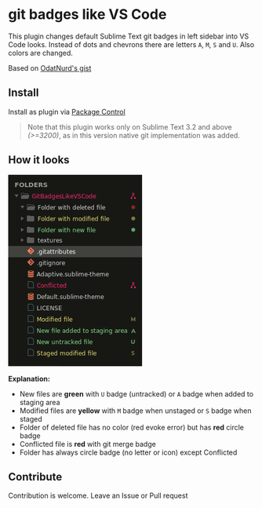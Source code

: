# git badges like VS Code

This plugin changes default Sublime Text git badges in left sidebar into VS Code looks.
Instead of dots and chevrons there are letters `A`, `M`, `S` and `U`. Also colors are changed.

Based on [OdatNurd's gist](https://gist.github.com/OdatNurd/4bb596e6162693567642b7aef4cab4c0)

## Install

Install as plugin via [Package Control](https://packagecontrol.io/packages/Git%20badges%20like%20VS%20Code)

> Note that this plugin works only on Sublime Text 3.2 and above *(>=3200)*, as in this version native git implementation was added.

## How it looks

![New VC Code like badges](./screenshot.png)

**Explanation:**<br>
- New files are **green** with `U` badge (untracked) or `A` badge when added to staging area
- Modified files are **yellow** with `M` badge when unstaged or `S` badge when staged
- Folder of deleted file has no color (red evoke error) but has **red** circle badge
- Conflicted file is **red** with git merge badge
- Folder has always circle badge (no letter or icon) except Conflicted

## Contribute

Contribution is welcome. Leave an Issue or Pull request
